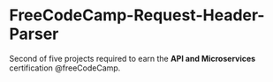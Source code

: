 # FreeCodeCamp-Request-Header-Parser
Second of five projects required to earn the **API and Microservices** certification @freeCodeCamp.
